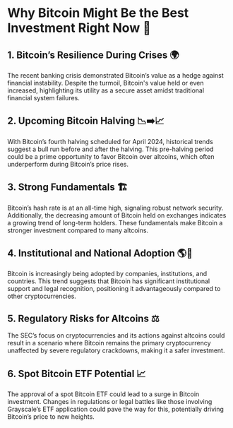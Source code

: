 # Why Bitcoin Might Be the Best Investment Right Now 🚀

## 1. Bitcoin’s Resilience During Crises 🌍
The recent banking crisis demonstrated Bitcoin’s value as a hedge against financial instability. Despite the turmoil, Bitcoin's value held or even increased, highlighting its utility as a secure asset amidst traditional financial system failures.

## 2. Upcoming Bitcoin Halving 📉➡️📈
With Bitcoin’s fourth halving scheduled for April 2024, historical trends suggest a bull run before and after the halving. This pre-halving period could be a prime opportunity to favor Bitcoin over altcoins, which often underperform during Bitcoin’s price rises.

## 3. Strong Fundamentals 🏗️
Bitcoin’s hash rate is at an all-time high, signaling robust network security. Additionally, the decreasing amount of Bitcoin held on exchanges indicates a growing trend of long-term holders. These fundamentals make Bitcoin a stronger investment compared to many altcoins.

## 4. Institutional and National Adoption 🌎💼
Bitcoin is increasingly being adopted by companies, institutions, and countries. This trend suggests that Bitcoin has significant institutional support and legal recognition, positioning it advantageously compared to other cryptocurrencies.

## 5. Regulatory Risks for Altcoins ⚖️
The SEC’s focus on cryptocurrencies and its actions against altcoins could result in a scenario where Bitcoin remains the primary cryptocurrency unaffected by severe regulatory crackdowns, making it a safer investment.

## 6. Spot Bitcoin ETF Potential 📈
The approval of a spot Bitcoin ETF could lead to a surge in Bitcoin investment. Changes in regulations or legal battles like those involving Grayscale’s ETF application could pave the way for this, potentially driving Bitcoin’s price to new heights.
